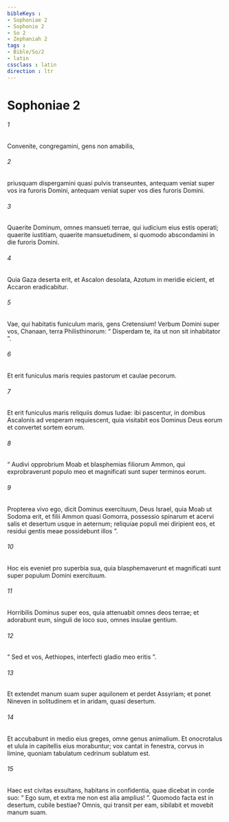 ```yaml
---
bibleKeys : 
- Sophoniae 2
- Sophonie 2
- So 2
- Zephaniah 2
tags : 
- Bible/So/2
- latin
cssclass : latin
direction : ltr
---
```


# Sophoniae 2

###### 1
Convenite, congregamini, gens non amabilis,
###### 2
priusquam dispergamini quasi pulvis transeuntes, antequam veniat super vos ira furoris Domini, antequam veniat super vos dies furoris Domini.
###### 3
Quaerite Dominum, omnes mansueti terrae, qui iudicium eius estis operati; quaerite iustitiam, quaerite mansuetudinem, si quomodo abscondamini in die furoris Domini.
###### 4
Quia Gaza deserta erit, et Ascalon desolata, Azotum in meridie eicient, et Accaron eradicabitur.
###### 5
Vae, qui habitatis funiculum maris, gens Cretensium! Verbum Domini super vos, Chanaan, terra Philisthinorum: “ Disperdam te, ita ut non sit inhabitator ”.
###### 6
Et erit funiculus maris requies pastorum et caulae pecorum.
###### 7
Et erit funiculus maris reliquiis domus Iudae: ibi pascentur, in domibus Ascalonis ad vesperam requiescent, quia visitabit eos Dominus Deus eorum et convertet sortem eorum.
###### 8
“ Audivi opprobrium Moab et blasphemias filiorum Ammon, qui exprobraverunt populo meo et magnificati sunt super terminos eorum.
###### 9
Propterea vivo ego, dicit Dominus exercituum, Deus Israel, quia Moab ut Sodoma erit, et filii Ammon quasi Gomorra, possessio spinarum et acervi salis et desertum usque in aeternum; reliquiae populi mei diripient eos, et residui gentis meae possidebunt illos ”.
###### 10
Hoc eis eveniet pro superbia sua, quia blasphemaverunt et magnificati sunt super populum Domini exercituum.
###### 11
Horribilis Dominus super eos, quia attenuabit omnes deos terrae; et adorabunt eum, singuli de loco suo, omnes insulae gentium.
###### 12
“ Sed et vos, Aethiopes, interfecti gladio meo eritis ”.
###### 13
Et extendet manum suam super aquilonem et perdet Assyriam; et ponet Nineven in solitudinem et in aridam, quasi desertum.
###### 14
Et accubabunt in medio eius greges, omne genus animalium. Et onocrotalus et ulula in capitellis eius morabuntur; vox cantat in fenestra, corvus in limine, quoniam tabulatum cedrinum sublatum est.
###### 15
Haec est civitas exsultans, habitans in confidentia, quae dicebat in corde suo: “ Ego sum, et extra me non est alia amplius! ”. Quomodo facta est in desertum, cubile bestiae? Omnis, qui transit per eam, sibilabit et movebit manum suam.
